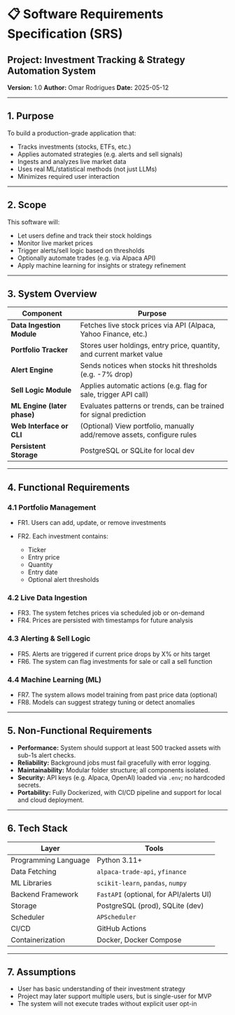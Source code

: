# 📋 Software Requirements Specification (SRS)

## Project: Investment Tracking & Strategy Automation System

**Version:** 1.0
**Author:** Omar Rodrigues
**Date:** 2025-05-12

---

## 1. Purpose

To build a production-grade application that:

* Tracks investments (stocks, ETFs, etc.)
* Applies automated strategies (e.g. alerts and sell signals)
* Ingests and analyzes live market data
* Uses real ML/statistical methods (not just LLMs)
* Minimizes required user interaction

---

## 2. Scope

This software will:

* Let users define and track their stock holdings
* Monitor live market prices
* Trigger alerts/sell logic based on thresholds
* Optionally automate trades (e.g. via Alpaca API)
* Apply machine learning for insights or strategy refinement

---

## 3. System Overview

| Component                   | Purpose                                                                |
| --------------------------- | ---------------------------------------------------------------------- |
| **Data Ingestion Module**   | Fetches live stock prices via API (Alpaca, Yahoo Finance, etc.)        |
| **Portfolio Tracker**       | Stores user holdings, entry price, quantity, and current market value  |
| **Alert Engine**            | Sends notices when stocks hit thresholds (e.g. -7% drop)               |
| **Sell Logic Module**       | Applies automatic actions (e.g. flag for sale, trigger API call)       |
| **ML Engine (later phase)** | Evaluates patterns or trends, can be trained for signal prediction     |
| **Web Interface or CLI**    | (Optional) View portfolio, manually add/remove assets, configure rules |
| **Persistent Storage**      | PostgreSQL or SQLite for local dev                                     |

---

## 4. Functional Requirements

### 4.1 Portfolio Management

* FR1. Users can add, update, or remove investments
* FR2. Each investment contains:

  * Ticker
  * Entry price
  * Quantity
  * Entry date
  * Optional alert thresholds

### 4.2 Live Data Ingestion

* FR3. The system fetches prices via scheduled job or on-demand
* FR4. Prices are persisted with timestamps for future analysis

### 4.3 Alerting & Sell Logic

* FR5. Alerts are triggered if current price drops by X% or hits target
* FR6. The system can flag investments for sale or call a sell function

### 4.4 Machine Learning (ML)

* FR7. The system allows model training from past price data (optional)
* FR8. Models can suggest strategy tuning or detect anomalies

---

## 5. Non-Functional Requirements

* **Performance:** System should support at least 500 tracked assets with sub-1s alert checks.
* **Reliability:** Background jobs must fail gracefully with error logging.
* **Maintainability:** Modular folder structure; all components isolated.
* **Security:** API keys (e.g. Alpaca, OpenAI) loaded via `.env`; no hardcoded secrets.
* **Portability:** Fully Dockerized, with CI/CD pipeline and support for local and cloud deployment.

---

## 6. Tech Stack

| Layer                | Tools                                   |
| -------------------- | --------------------------------------- |
| Programming Language | Python 3.11+                            |
| Data Fetching        | `alpaca-trade-api`, `yfinance`          |
| ML Libraries         | `scikit-learn`, `pandas`, `numpy`       |
| Backend Framework    | `FastAPI` (optional, for API/alerts UI) |
| Storage              | PostgreSQL (prod), SQLite (dev)         |
| Scheduler            | `APScheduler`                           |
| CI/CD                | GitHub Actions                          |
| Containerization     | Docker, Docker Compose                  |

---

## 7. Assumptions

* User has basic understanding of their investment strategy
* Project may later support multiple users, but is single-user for MVP
* The system will not execute trades without explicit user opt-in
